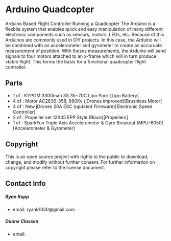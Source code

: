 <H1>Arduino Quadcopter</H1>

Arduino Based Flight Controller Running a Quadcopter
The Arduino is a flexbile system that enables quick and easy manipulation of many different electronic components such as sensors, motors, LEDs, etc. Because of this Arduinos are commonly used in DIY projects. In this case, the Arduino will be combined with an accelerometer and gyrometer to create an accuruate measurement of postition. With theses measurements, the Arduino will send signals to four motors attached to an x-frame which will in turn produce stable flight. This forms the basis for a functional quadcopter flight controller.

<H2>Parts</H2>
<ul>
<li>1 of : KYPOM 3300mah 3S 35~70C Lipo Pack [Lipo Battery]</li>
<li>4 of : Motor AC2836-358, 880Kv (jDrones improved)[Brushless Motor]</li>
<li>4 of : New jDrones 20A ESC (updated Firmware)[Electronic Speed Controller]</li>
<li>2 of : Propeller set 12X45 EPP Style (Black)[Propellers]</li>
<li>1 of : SparkFun Triple Axis Accelerometer & Gyro Breakout (MPU-6050)[Accelerometer & Gyrometer]</li>
</ul>

<H2>Copyright</H2>

This is an open source project with rights to the public to download, change, and modify without further consent. For further information on copyright please refer to the license document.

<H2>Contact Info</H2>

<H5>Ryan Kopp</H5>
<ul>
<li>email: ryank1030@gmail.com</li>
</ul>

<H5>Duane Classen</H5>
<ul>
<li>email: </li>
</ul>
